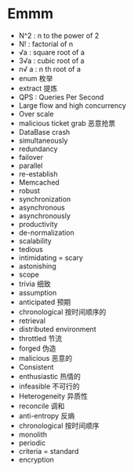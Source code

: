 # Emmm

* N^2 : n to the power of 2
* N! : factorial of n
* √a : square root of a
* 3√a : cubic root of a
* n√ a : n th root of a
* enum 枚举
* extract 提炼
* QPS : Queries Per Second
* Large flow and high concurrency
* Over scale
* malicious ticket grab 恶意抢票
* DataBase crash
* simultaneously 
* redundancy
* failover
* parallel
* re-establish
* Memcached
* robust
* synchronization
* asynchronous
* asynchronously
* productivity
* de-normalization
* scalability
* tedious
* intimidating = scary
* astonishing
* scope
* trivia 细致
* assumption
* anticipated 预期
* chronological 按时间顺序的
* retrieval
* distributed environment
* throttled 节流
* forged 伪造
* malicious 恶意的
* Consistent
* enthusiastic 热情的
* infeasible 不可行的
* Heterogeneity 异质性
* reconcile 调和
* anti-entropy 反熵
* chronological 按时间顺序
* monolith 
* periodic
* criteria = standard
* encryption

